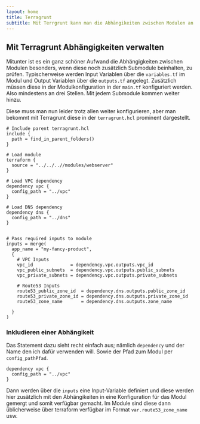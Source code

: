 ```yaml
---
layout: home
title: Terragrunt
subtitle: Mit Terrgrunt kann man die Abhängikeiten zwischen Modulen an einer zentralen Stelle übersichtlich verwalten und darstellen.
---
```


## Mit Terragrunt Abhängigkeiten verwalten

Mitunter ist es ein ganz schöner Aufwand die Abhängigkeiten zwischen Modulen besonders, wenn diese noch zusätzlich Submodule beinhalten, zu prüfen. Typischerweise werden Input Variablen über die `variables.tf` im Modul und Output Variablen über die `outputs.tf` angelegt. Zusätzlich müssen diese in der Modulkonfiguration in der `main.tf` konfiguriert werden. Also mindestens an drei Stellen. Mit jedem Submodule kommen weiter hinzu.  

Diese muss man nun leider trotz allen weiter konfigurieren, aber man bekommt mit Terragrunt diese in der `terragrunt.hcl` prominent dargestellt.

```
# Include parent terragrunt.hcl
include {
  path = find_in_parent_folders()
}

# Load module
terraform {
  source = "../../..//modules/webserver"
}

# Load VPC dependency
dependency vpc {
  config_path = "../vpc"
}

# Load DNS dependency
dependency dns {
  config_path = "../dns"
}


# Pass required inputs to module
inputs = merge(
  app_name = "my-fancy-product",
  {
    # VPC Inputs
    vpc_id              = dependency.vpc.outputs.vpc_id
    vpc_public_subnets  = dependency.vpc.outputs.public_subnets
    vpc_private_subnets = dependency.vpc.outputs.private_subnets

    # Route53 Inputs
    route53_public_zone_id  = dependency.dns.outputs.public_zone_id
    route53_private_zone_id = dependency.dns.outputs.private_zone_id
    route53_zone_name       = dependency.dns.outputs.zone_name

  }
)
```

### Inkludieren einer Abhängikeit

Das Statement dazu sieht recht einfach aus; nämlich `dependency` und der Name den ich dafür verwenden will. Sowie der Pfad zum Modul per  `config_pathPfad`.

```
dependency vpc {
  config_path = "../vpc"
}
```

Dann werden über die `inputs` eine Input-Variable definiert und diese werden hier zusätzlich mit den Abhängikeiten in eine Konfiguration für das Modul gemergt und somit verfügbar gemacht. Im Module sind diese dann üblicherweise über terraform verfügbar im Format `var.route53_zone_name` usw.
